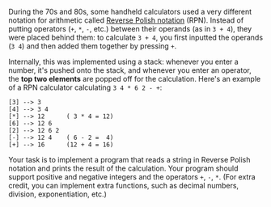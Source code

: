 <div class="md"><p>During the 70s and 80s, some handheld calculators used a very different notation for arithmetic called <a href="http://en.wikipedia.org/wiki/Reverse_Polish_notation">Reverse Polish notation</a> (RPN). Instead of putting operators (<code>+</code>, <code>*</code>, <code>-</code>, etc.) between their operands (as in <code>3 + 4</code>), they were placed behind them: to calculate <code>3 + 4</code>, you first inputted the operands (<code>3 4</code>) and then added them together by pressing <code>+</code>.</p>
<p>Internally, this was implemented using a stack: whenever you enter a number, it's pushed onto the stack, and whenever you enter an operator, the <strong>top two elements</strong> are popped off for the calculation. Here's an example of a RPN calculator calculating <code>3 4 * 6 2 - +</code>:</p>
<pre><code>[3] --&gt; 3
[4] --&gt; 3 4
[*] --&gt; 12      ( 3 * 4 = 12)
[6] --&gt; 12 6
[2] --&gt; 12 6 2
[-] --&gt; 12 4    ( 6 - 2 =  4)
[+] --&gt; 16      (12 + 4 = 16)
</code></pre>
<p>Your task is to implement a program that reads a string in Reverse Polish notation and prints the result of the calculation. Your program should support positive and negative integers and the operators <code>+</code>, <code>-</code>, <code>*</code>. (For extra credit, you can implement extra functions, such as decimal numbers, division, exponentiation, etc.)</p>
</div>
